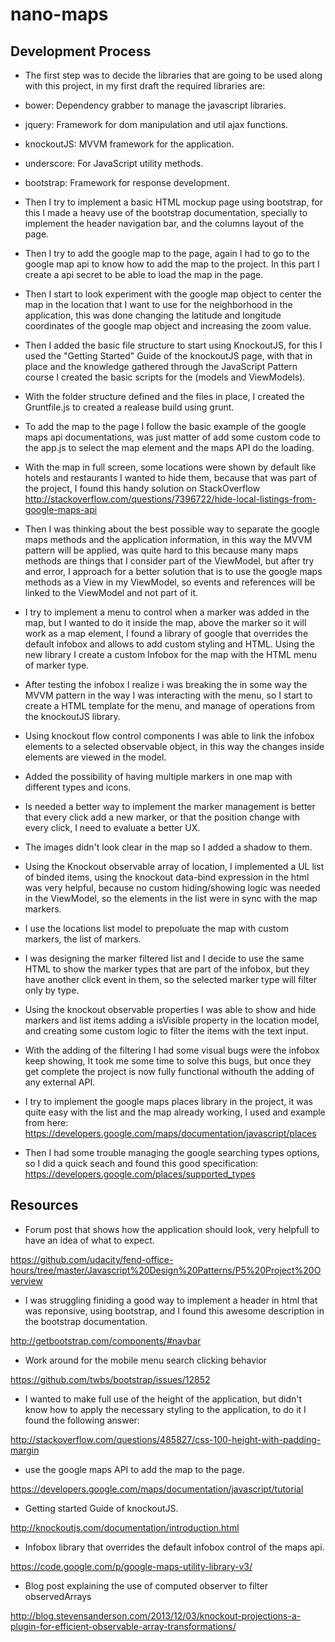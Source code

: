 # nano-maps

Development Process 
-------------------


- The first step was to decide the libraries that are going to be used along with this project, in my first draft the required libraries are:
 - bower: Dependency grabber to manage the javascript libraries.
 - jquery: Framework for dom manipulation and util ajax functions.
 - knockoutJS: MVVM framework for the application.
 - underscore: For JavaScript utility methods.
 - bootstrap: Framework for response development.

- Then I try to implement a basic HTML mockup page using bootstrap, for this I made a heavy use of the bootstrap documentation, specially to implement the header navigation bar, and the columns layout of the page.

- Then I try to add the google map to the page, again I had to go to the google map api to know how to add the map to the project. In this part I create a api secret to be able to load the map in the page.

- Then I start to look experiment with the google map object to center the map in the location that I want to use for the neighborhood in the application, this was done changing the latitude and longitude coordinates of the google map object and increasing the zoom value.

- Then I added the basic file structure to start using KnockoutJS, for this I used the "Getting Started" Guide of the knockoutJS page, with that in place and the knowledge gathered through the JavaScript Pattern course I created the basic scripts for the (models and ViewModels).

- With the folder structure defined and the files in place, I created the Gruntfile.js to created a realease build using grunt.

- To add the map to the page I follow the basic example of the google maps api documentations, was just matter of add some custom code to the app.js to select the map element and the maps API do the loading.

- With the map in full screen, some locations were shown by default like hotels and restaurants I wanted to hide them, because that was part of the project, I found this handy solution on StackOverflow
http://stackoverflow.com/questions/7396722/hide-local-listings-from-google-maps-api

- Then I was thinking about the best possible way to separate the google maps methods and the application information, in this way the MVVM pattern will be applied, was quite hard to this because many maps methods are things that I consider part of the ViewModel, but after try and error, I approach for a better solution that is to use the google maps methods as a View in my ViewModel, so events and references will be linked to the ViewModel and not part of it.

- I try to implement a menu to control when a marker was added in the map, but I wanted to do it inside the map, above the marker so it will work as a map element, I found a library of google that overrides the default infobox and allows to add custom styling and HTML. Using the new library I create a custom Infobox for the map with the HTML menu of marker type.

- After testing the infobox I realize i was breaking the in some way the MVVM pattern in the way I was interacting with the menu, so I start to create a HTML template for the menu, and manage of operations from the knockoutJS library.

- Using knockout flow control components I was able to link the infobox elements to a selected observable object, in this way the changes inside elements are viewed in the model.

- Added the possibility of having multiple markers in one map with different types and icons.

- Is needed a better way to implement the marker management is better that every click add a new marker, or that the position change with every click, I need to evaluate a better UX.

- The images didn't look clear in the map so I added a shadow to them.

- Using the Knockout observable array of location, I implemented a UL list of binded items, using the knockout data-bind expression in the html was very helpful, because no custom hiding/showing logic was needed in the ViewModel, so the elements in the list were in sync with the map markers.

- I use the locations list model to prepoluate the map with custom markers, the list of markers.

- I was designing the marker filtered list and I decide to use the same HTML to show the marker types that are part of the infobox, but they have another click event in them, so the selected marker type will filter only by type.

- Using the knockout observable properties I was able to show and hide markers and list items adding a isVisible property in the location model, and creating some custom logic to filter the items with the text input.

- With the adding of the filtering I had some visual bugs were the infobox keep showing, It took me some time to solve this bugs, but once they get complete the project is now fully functional withouth the adding of any external API.

- I try to implement the google maps places library in the project, it was quite easy with the list and the map already working, I used and example from here:
https://developers.google.com/maps/documentation/javascript/places

- Then I had some trouble managing the google searching types options, so I did a quick seach and found this good specification:
https://developers.google.com/places/supported_types



Resources
---------

- Forum post that shows how the application should look, very helpfull to have an idea of what to expect.

https://github.com/udacity/fend-office-hours/tree/master/Javascript%20Design%20Patterns/P5%20Project%20Overview

- I was struggling finiding a good way to implement a header in html that was reponsive, using bootstrap, and I found this awesome description in the bootstrap documentation. 

http://getbootstrap.com/components/#navbar

-  Work around for the mobile menu search clicking behavior

https://github.com/twbs/bootstrap/issues/12852

-  I wanted to make full use of the height of the application, but didn't know how to apply the necessary styling to the application, to do it I found the following answer:

http://stackoverflow.com/questions/485827/css-100-height-with-padding-margin

- use the google maps API to add the map to the page.

https://developers.google.com/maps/documentation/javascript/tutorial

- Getting started Guide of knockoutJS.

http://knockoutjs.com/documentation/introduction.html

- Infobox library that overrides the default infobox control of the maps api.

https://code.google.com/p/google-maps-utility-library-v3/

- Blog post explaining the use of computed observer to filter observedArrays

http://blog.stevensanderson.com/2013/12/03/knockout-projections-a-plugin-for-efficient-observable-array-transformations/
